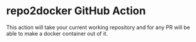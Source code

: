 # repo2docker GitHub Action

This action will take your current working repository and for any PR will be able to make a docker container out of it.



